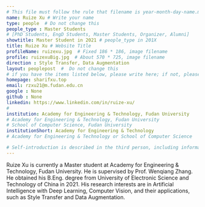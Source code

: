 ```yaml
---
# This file must follow the rule that filename is year-month-day-name.md .
name: Ruize Xu # Write your name
type: people  # Do not change this
people_type : Master Students
# [PhD Students, EngD Students, Master Students, Organizer, Alumni]
showtitle: Master Student in 2021 # people_type in 201X
title: Ruize Xu # Website Title
profileName: ruizexu.jpg  # Fixed 186 * 186, image filename
profile: ruizexuBig.jpg  # About 570 * 725, image filename
direction : Style Transfer, Data Augmentation
layout: peoplepost  #  Do not change this
# if you have the items listed below, please write here; if not, please write None.
homepage: sharifxu.top
email: rzxu21@m.fudan.edu.cn
google : None
github : None
linkedin: https://www.linkedin.com/in/ruize-xu/
# 
institution: Academy for Engineering & Technology, Fudan University
# Academy for Engineering & Technology, Fudan University
# School of Computer Science, Fudan University
institutionShort: Academy for Engineering & Technology
# Academy for Engineering & Technology or School of Computer Science

# Self-introduction is described in the third person, including information such as educational experience
---
```


Ruize Xu is currently a Master student at Academy for Engineering & Technology, Fudan University. He is supervised by Prof. Wenqiang Zhang. He obtained his B.Eng. degree from University of Electronic Science and Technology of China in 2021. His research interests are in Artificial Intelligence with Deep Learning, Computer Vision, and their applications, such as Style Transfer and Data Augmentation.





